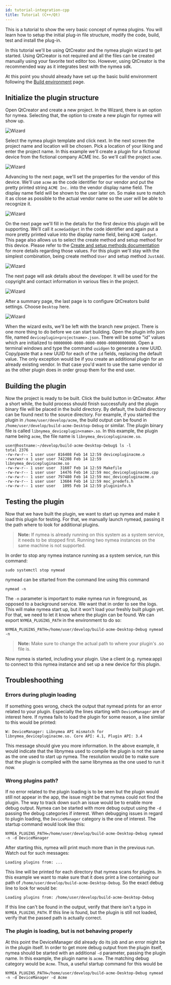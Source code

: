 ```yaml
---
id: tutorial-integration-cpp
title: Tutorial (C++/Qt)
---
```


This is a tutorial to show the very basic concept of nymea plugins. You will learn how to setup the initial plug-in file structure, modify the code, build, test and install the plug-in.

In this tutorial we'll be using QtCreator and the nymea plugin wizard to get started. Using QtCreator is not required and all the files can be created manually using your favorite text editor too. However, using QtCreator is the recommended way as it integrates best with the nymea sdk.

At this point you should already have set up the basic build environment following the [Build environment](docs/plugins/plugin-build-environment/) page.

## Initialize the plugin structure

Open QtCreator and create a new project. In the Wizard, there is an option for nymea. Selecting that, the option to create a new plugin for nymea will show up.

![Wizard](/img/wizard1.png)

Select the nymea plugin template and click next. In the next screen the project name and location will be chosen. Pick a location of your liking and enter the project name. In this example we'll create a plugin for a fictional device from the fictional company ACME Inc. So we'll call the project `acme`.

![Wizard](/img/wizard2.png)

Advancing to the next page, we'll set the properties for the vendor of this device. We'll use `acme` as the code identifier for our vendor and put the pretty printed string `ACME Inc.` into the vendor display name field. The display name field will be shown to the user later on. So make sure to match it as close as possible to the actual vendor name so the user will be able to recognize it.

![Wizard](/img/wizard3.png)

On the next page we'll fill in the details for the first device this plugin will be supporting. We'll call it `acmeGaddget` in the code identifier and again put a more pretty printed value into the display name field, being `ACME Gadget`. This page also allows us to select the create method and setup method for this device. Please refer to the [Create and setup methods documentation](http://docs-preview.nymea.io/docs/plugins/create-setup-methods/) for more details regarding those values. For this plugin we'll stay with the simplest combination, being create method `User` and setup method `JustAdd`.

![Wizard](/img/wizard4.png)

The next page will ask details about the developer. It will be used for the copyright and contact information in various files in the project.

![Wizard](/img/wizard5.png)

After a summary page, the last page is to configure QtCreators build settings. Choose `Desktop` here.

![Wizard](/img/wizard6.png)

When the wizard exits, we'll be left with the branch new project. There is one more thing to do before we can start building. Open the plugin info json file, named `deviceplugin<projectname>.json`. There will be some "id" values which are initialized to `00000000-0000-0000-0000-000000000000`. Open a terminal windows and type the command `uuidgen` to generate a new UUID. Copy/paste that a new UUID for each of the `id` fields, replacing the default value. The only exception would be if you create an additional plugin for an already existing vendor. In that case you'd want to use the same vendor id as the other plugin does in order group them for the end user.

## Building the plugin

Now the project is ready to be built. Click the build button in QtCreator. After a short while, the build process should finish successfully and the plugin binary file will be placed in the build directory. By default, the build directory can be found next to the source directory. For example, if you started the plugin in `/home/user/develop/acme`, the build output can be found in `/home/user/develop/build-acme-Desktop-Debug` or similar. The plugin binary file is called `libnymea_deviceplugin<name>.so`. In this example, the plugin name being `acme`, the file name is `libnymea_devicepluginacme.so`.

    user@hostname:~/develop/build-acme-Desktop-Debug$ ls -l
    total 2376
    -rw-rw-r-- 1 user user 816408 Feb 14 12:59 devicepluginacme.o
    -rwxrwxr-x 1 user user 742208 Feb 14 12:59 libnymea_devicepluginacme.so
    -rw-rw-r-- 1 user user  31607 Feb 14 12:59 Makefile
    -rw-rw-r-- 1 user user  14476 Feb 14 12:59 moc_devicepluginacme.cpp
    -rw-rw-r-- 1 user user 797480 Feb 14 12:59 moc_devicepluginacme.o
    -rw-rw-r-- 1 user user  13604 Feb 14 12:59 moc_predefs.h
    -rw-rw-r-- 1 user user   1095 Feb 14 12:59 plugininfo.h


## Testing the plugin

Now that we have built the plugin, we want to start up nymea and make it load this plugin for testing. For that, we manually launch nymead, passing it the path where to look for additional plugins.

> **Note:** If nymea is already running on this system as a system service, it needs to be stopped first. Running two nymea instances on the same machine is not supported.

In order to stop any nymea instance running as a system service, run this command:

    sudo systemctl stop nymead
    

nymead can be sttarted from the command line using this command

    nymead -n
    
The `-n` parameter is important to make nymea run in foreground, as opposed to a background service. We want that in order to see the logs. This will make nymea start up, but it won't load your freshly built plugin yet. For that, we need to let it know where the plugin can be found. We can export `NYMEA_PLUGINS_PATH` in the environment to do so:

    NYMEA_PLUGINS_PATH=/home/user/develop/build-acme-Desktop-Debug nymead -n
    
> **Note:** Make sure to change the actual path to where your plugin's .so file is.

Now nymea is started, including your plugin. Use a client (e.g. nymea:app) to connect to this nymea instance and set up a new device for this plugin.

## Troubleshoothing

### Errors during plugin loading

If something goes wrong, check the output that nymead prints for an error related to your plugin. Especially the lines starting with `DeviceManager` are of interest here. If nymea fails to load the plugin for some reason, a line similar to this would be printed:

    W: DeviceManager: Libnymea API mismatch for libnymea_devicepluginacme.so. Core API: 4.1, Plugin API: 3.4
    
This message should give you more information. In the above example, it would indicate that the libnymea used to compile the plugin is not the same as the one used to start up nymea. The resolution would be to make sure that the plugin is compiled with the same libnymea as the one used to run it now.


### Wrong plugins path?

If no error related to the plugin loading is to be seen but the plugin would still not appear in the app, the issue might be that nymea could not find the plugin. The way to track down such an issue would be to enable more debug output. Nymea can be started with more debug output using the `-d` passing the debug categories if interest. When debugging issues in regard to plugin loading, the `DeviceManager` category is the one of interest. The startup command would look like this:

    NYMEA_PLUGINS_PATH=/home/user/develop/build-acme-Desktop-Debug nymead -n -d DeviceManager
    
After starting this, nymea will print much more than in the previous run. Watch out for such messages:

    Loading plugins from: ...
    
This line will be printed for each directory that nymea scans for plugins. In this example we want to make sure that it does print a line containing our path of `/home/user/develop/build-acme-Desktop-Debug`. So the exact debug line to look for would be:

    Loading plugins from: /home/user/develop/build-acme-Desktop-Debug
    
If this line can't be found in the output, verify that there isn't a typo in `NYMEA_PLUGINS_PATH`. If this line is found, but the plugin is still not loaded, verify that the passed path is actually correct.

### The plugin is loading, but is not behaving properly

At this point the DeviceManager did already do its job and an error might be in the plugin itself. In order to get more debug output from the plugin itself, nymea should be started with an additional `-d` parameter, passing the plugin name. In this example, the plugin name is `acme`. The matching debug category would be `Acme`. Thus, a useful startup command for this would be

    NYMEA_PLUGINS_PATH=/home/user/develop/build-acme-Desktop-Debug nymead -n -d DeviceManager -d Acme
    
